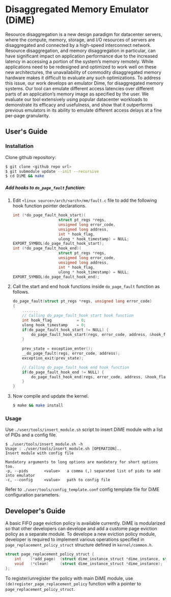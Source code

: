 # **Di**saggregated **M**emory **E**mulator (**D**i**ME**)

Resource disaggregation is a new design paradigm for datacenter servers, where the compute, memory, storage, and I/O resources of servers are disaggregated and connected by a high-speed interconnect network. Resource disaggregation, and memory disaggregation in particular, can have significant impact on application performance due to the increased latency in accessing a portion of the system’s memory remotely. While applications need to be redesigned and optimized to work well on these new architectures, the unavailability of commodity disaggregated memory hardware makes it difficult to evaluate any such optimizations. To address this issue, our work develops an emulator Dime, for disaggregated memory systems. Our tool can emulate different access latencies over different parts of an application’s memory image as specified by the user. We evaluate our tool extensively using popular datacenter workloads to demonstrate its efficacy and usefulness, and show that it outperforms previous emulators in its ability to emulate different access delays at a fine per-page granularity.

## User's Guide
### Installation
Clone github repository:
```sh
$ git clone <github repo url>
$ git submodule update --init --recursive
$ cd DiME && make
```
##### Add hooks to `do_page_fault` function:
1) Edit `<linux source>/arch/<arch>/mm/fault.c` file to add the following hook function pointer declarations.
    ```c
    int (*do_page_fault_hook_start)(
        				struct pt_regs *regs,
        				unsigned long error_code,
        				unsigned long address,
        				int * hook_flag,
        				ulong * hook_timestamp) = NULL;
    EXPORT_SYMBOL(do_page_fault_hook_start);
    int (*do_page_fault_hook_end)(
        				struct pt_regs *regs,
        				unsigned long error_code,
        				unsigned long address,
        				int * hook_flag,
        				ulong * hook_timestamp) = NULL;
    EXPORT_SYMBOL(do_page_fault_hook_end);
    ```

2) Call the start and end hook functions inside `do_page_fault` function as follows.
    ```c
    do_page_fault(struct pt_regs *regs, unsigned long error_code)
    {
        .......
    	// Calling do_page_fault_hook start hook function
    	int hook_flag		    = 0;
    	ulong hook_timestamp    = 0;
    	if(do_page_fault_hook_start != NULL) {
    		do_page_fault_hook_start(regs, error_code, address, &hook_flag, &hook_timestamp);
    	}
    	
    	prev_state = exception_enter();
    	__do_page_fault(regs, error_code, address);
    	exception_exit(prev_state);
    
    	// Calling do_page_fault_hook end hook function
    	if(do_page_fault_hook_end != NULL) {
    		do_page_fault_hook_end(regs, error_code, address, &hook_flag, &hook_timestamp);
    	}
    }
    ```
3) Now compile and update the kernel.
    ```sh
    $ make && make install
    ```

### Usage
Use `./user/tools/insert_module.sh` script to insert DiME module with a list of PIDs and a config file.
```
$ ./user/tools/insert_module.sh -h
Usage : ./user/tools/insert_module.sh [OPERATION]..
Insert module with config file

Mandatory arguments to long options are mandatory for short options too.
-p, --pids       <value>   a comma (,) separated list of pids to add into emulator
-c, --config     <value>   path to config file
```
Refer to `./user/tools/config_template.conf` config template file for DiME configuration parameters.

## Developer's Guide
A basic FIFO page eviction policy is available currently. DiME is modularized so that other developers can develope and add a custome page eviction policy as a separate module. To develope a new eviction policy module, developer is required to implement various operations specified in `page_replacement_policy_struct` structure defined in `kernel/common.h`. 
```c
struct page_replacement_policy_struct {
	int    (*add_page)  (struct dime_instance_struct *dime_instance, struct mm_struct * mm, ulong address);
	void   (*clean)     (struct dime_instance_struct *dime_instance);
};
```
To register/unregister the policy with main DiME module, use `(de)register_page_replacement_policy` function with a pointer to `page_replacement_policy_struct`.

